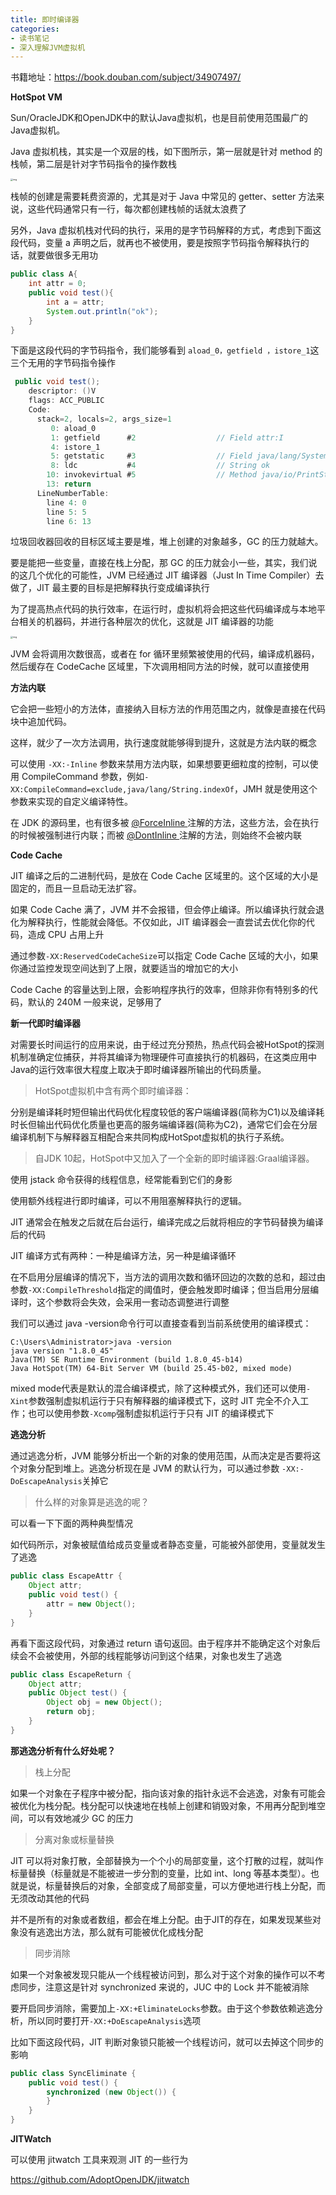 ```yaml
---
title: 即时编译器
categories: 
- 读书笔记
- 深入理解JVM虚拟机
---
```


书籍地址：https://book.douban.com/subject/34907497/

**HotSpot VM**

Sun/OracleJDK和OpenJDK中的默认Java虚拟机，也是目前使用范围最广的Java虚拟机。

Java 虚拟机栈，其实是一个双层的栈，如下图所示，第一层就是针对 method 的栈帧，第二层是针对字节码指令的操作数栈

<img src="https://img-blog.csdnimg.cn/80d300c0670c47d588ea465e88326fee.png" alt="img" style="zoom:25%;" />



栈帧的创建是需要耗费资源的，尤其是对于 Java 中常见的 getter、setter 方法来说，这些代码通常只有一行，每次都创建栈帧的话就太浪费了

另外，Java 虚拟机栈对代码的执行，采用的是字节码解释的方式，考虑到下面这段代码，变量 a 声明之后，就再也不被使用，要是按照字节码指令解释执行的话，就要做很多无用功

```java
public class A{
    int attr = 0;
    public void test(){
        int a = attr;
        System.out.println("ok");
    }
}
```

下面是这段代码的字节码指令，我们能够看到 `aload_0，getfield ，istore_1`这三个无用的字节码指令操作

```java
 public void test();
    descriptor: ()V
    flags: ACC_PUBLIC
    Code:
      stack=2, locals=2, args_size=1
         0: aload_0
         1: getfield      #2                  // Field attr:I
         4: istore_1
         5: getstatic     #3                  // Field java/lang/System.out:Ljava/io/PrintStream;
         8: ldc           #4                  // String ok
        10: invokevirtual #5                  // Method java/io/PrintStream.println:(Ljava/lang/String;)V
        13: return
      LineNumberTable:
        line 4: 0
        line 5: 5
        line 6: 13
```

垃圾回收器回收的目标区域主要是堆，堆上创建的对象越多，GC 的压力就越大。

要是能把一些变量，直接在栈上分配，那 GC 的压力就会小一些，其实，我们说的这几个优化的可能性，JVM 已经通过 JIT 编译器（Just In Time Compiler）去做了，JIT 最主要的目标是把解释执行变成编译执行

为了提高热点代码的执行效率，在运行时，虚拟机将会把这些代码编译成与本地平台相关的机器码，并进行各种层次的优化，这就是 JIT 编译器的功能

<img src="https://img-blog.csdnimg.cn/94457d30db0a402dbe75080fd150cd01.png" alt="img" style="zoom:25%;" />

JVM 会将调用次数很高，或者在 for 循环里频繁被使用的代码，编译成机器码，然后缓存在 CodeCache 区域里，下次调用相同方法的时候，就可以直接使用

**方法内联**

它会把一些短小的方法体，直接纳入目标方法的作用范围之内，就像是直接在代码块中追加代码。

这样，就少了一次方法调用，执行速度就能够得到提升，这就是方法内联的概念

可以使用 `-XX:-Inline` 参数来禁用方法内联，如果想要更细粒度的控制，可以使用 CompileCommand 参数，例如`-XX:CompileCommand=exclude,java/lang/String.indexOf`，JMH 就是使用这个参数来实现的自定义编译特性。

在 JDK 的源码里，也有很多被 [@ForceInline ]() 注解的方法，这些方法，会在执行的时候被强制进行内联；而被 [@DontInline ]() 注解的方法，则始终不会被内联

**Code Cache**

JIT 编译之后的二进制代码，是放在 Code Cache 区域里的。这个区域的大小是固定的，而且一旦启动无法扩容。

如果 Code Cache 满了，JVM 并不会报错，但会停止编译。所以编译执行就会退化为解释执行，性能就会降低。不仅如此，JIT 编译器会一直尝试去优化你的代码，造成 CPU 占用上升

通过参数`-XX:ReservedCodeCacheSize`可以指定 Code Cache 区域的大小，如果你通过监控发现空间达到了上限，就要适当的增加它的大小

Code Cache 的容量达到上限，会影响程序执行的效率，但除非你有特别多的代码，默认的 240M 一般来说，足够用了

**新一代即时编译器**

对需要长时间运行的应用来说，由于经过充分预热，热点代码会被HotSpot的探测机制准确定位捕获，并将其编译为物理硬件可直接执行的机器码，在这类应用中Java的运行效率很大程度上取决于即时编译器所输出的代码质量。

> HotSpot虚拟机中含有两个即时编译器：

分别是编译耗时短但输出代码优化程度较低的客户端编译器(简称为C1)以及编译耗时长但输出代码优化质量也更高的服务端编译器(简称为C2)，通常它们会在分层编译机制下与解释器互相配合来共同构成HotSpot虚拟机的执行子系统。

> 自JDK 10起，HotSpot中又加入了一个全新的即时编译器:Graal编译器。

使用 jstack 命令获得的线程信息，经常能看到它们的身影

使用额外线程进行即时编译，可以不用阻塞解释执行的逻辑。

JIT 通常会在触发之后就在后台运行，编译完成之后就将相应的字节码替换为编译后的代码

JIT 编译方式有两种：一种是编译方法，另一种是编译循环

在不启用分层编译的情况下，当方法的调用次数和循环回边的次数的总和，超过由参数`-XX:CompileThreshold`指定的阈值时，便会触发即时编译；但当启用分层编译时，这个参数将会失效，会采用一套动态调整进行调整

我们可以通过 java -version命令行可以直接查看到当前系统使用的编译模式：

```
C:\Users\Administrator>java -version
java version "1.8.0_45"
Java(TM) SE Runtime Environment (build 1.8.0_45-b14)
Java HotSpot(TM) 64-Bit Server VM (build 25.45-b02, mixed mode)
```

mixed mode代表是默认的混合编译模式，除了这种模式外，我们还可以使用`-Xint`参数强制虚拟机运行于只有解释器的编译模式下，这时 JIT 完全不介入工作；也可以使用参数`-Xcomp`强制虚拟机运行于只有 JIT 的编译模式下

**逃逸分析**

通过逃逸分析，JVM 能够分析出一个新的对象的使用范围，从而决定是否要将这个对象分配到堆上。逃逸分析现在是 JVM 的默认行为，可以通过参数 `-XX:-DoEscapeAnalysis`关掉它

> 什么样的对象算是逃逸的呢？

可以看一下下面的两种典型情况

如代码所示，对象被赋值给成员变量或者静态变量，可能被外部使用，变量就发生了逃逸

```java
public class EscapeAttr {
    Object attr;
    public void test() {
        attr = new Object();
    }
}
```

再看下面这段代码，对象通过 return 语句返回。由于程序并不能确定这个对象后续会不会被使用，外部的线程能够访问到这个结果，对象也发生了逃逸

```java
public class EscapeReturn {
    Object attr;
    public Object test() {
        Object obj = new Object();
        return obj;
    }
}
```

**那逃逸分析有什么好处呢？**

> 栈上分配

如果一个对象在子程序中被分配，指向该对象的指针永远不会逃逸，对象有可能会被优化为栈分配。栈分配可以快速地在栈帧上创建和销毁对象，不用再分配到堆空间，可以有效地减少 GC 的压力

> 分离对象或标量替换

JIT 可以将对象打散，全部替换为一个个小的局部变量，这个打散的过程，就叫作标量替换（标量就是不能被进一步分割的变量，比如 int、long 等基本类型）。也就是说，标量替换后的对象，全部变成了局部变量，可以方便地进行栈上分配，而无须改动其他的代码

并不是所有的对象或者数组，都会在堆上分配。由于JIT的存在，如果发现某些对象没有逃逸出方法，那么就有可能被优化成栈分配

> 同步消除

如果一个对象被发现只能从一个线程被访问到，那么对于这个对象的操作可以不考虑同步，注意这是针对 synchronized 来说的，JUC 中的 Lock 并不能被消除

要开启同步消除，需要加上`-XX:+EliminateLocks`参数。由于这个参数依赖逃逸分析，所以同时要打开`-XX:+DoEscapeAnalysis`选项

比如下面这段代码，JIT 判断对象锁只能被一个线程访问，就可以去掉这个同步的影响

```java
public class SyncEliminate {
    public void test() {
        synchronized (new Object()) {
        }
    }
}
```

**JITWatch**

可以使用 jitwatch 工具来观测 JIT 的一些行为

https://github.com/AdoptOpenJDK/jitwatch